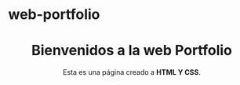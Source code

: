# web-portfolio
<!DOCTYPE html>
<html lang="es">
  
<head>
  <meta charset="UTF-8">
  <meta name="viewport" content="width=device-width, initial-scale=1.0">
  <title>Web Portfolio</title>
</head>
<body>
<header>
    <h1>Bienvenidos a la web Portfolio</h1>
    <p>Esta es una página creado a <strong>HTML Y CSS</strong>.</p>
</header>
</body>
</html>
